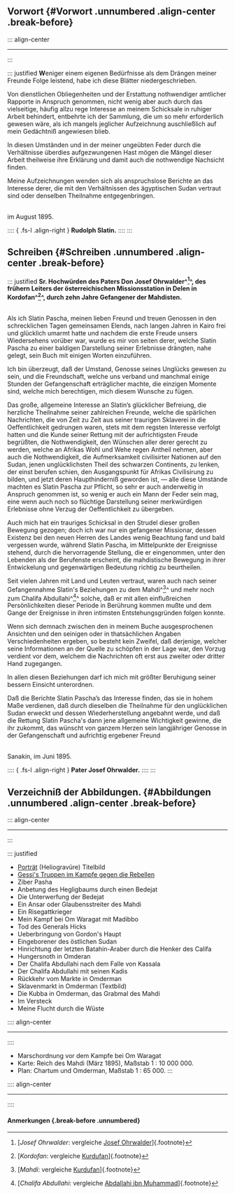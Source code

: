 ## Vorwort {#Vorwort .unnumbered .align-center .break-before}

::: align-center
****
:::

::: justified
**W**eniger einem eigenen Bedürfnisse als dem Drängen meiner
Freunde Folge leistend, habe ich diese Blätter niedergeschrieben.

Von dienstlichen Obliegenheiten und der Erstattung nothwendiger
amtlicher Rapporte in Anspruch genommen, nicht wenig aber auch
durch das vielseitige, häufig allzu rege Interesse an meinem Schicksale
in ruhiger Arbeit behindert, entbehrte ich der Sammlung, die um so
mehr erforderlich gewesen wäre, als ich mangels jeglicher Aufzeichnung
auschließlich auf mein Gedächtniß angewiesen blieb.

In diesen Umständen und in der meiner ungeübten Feder durch
die Verhältnisse überdies aufgezwungenen Hast mögen die Mängel
dieser Arbeit theilweise ihre Erklärung und damit auch die nothwendige
Nachsicht finden.

Meine Aufzeichnungen wenden sich als anspruchslose Berichte an
das Interesse derer, die mit den Verhältnissen des ägyptischen Sudan
vertraut sind oder denselben Theilnahme entgegenbringen.

<br />   im August 1895.

:::: { .fs-l .align-right }
**Rudolph Slatin.**
::::
:::

## Schreiben {#Schreiben .unnumbered .align-center .break-before}

::: justified
**Sr. Hochwürden des Paters Don Josef Ohrwalder^[^0001]^, des frühern Leiters der
österreichischen Missionsstation in Delen in Kordofan^[^0002]^, durch zehn Jahre
Gefangener der Mahdisten.**<br /><br />

Als ich Slatin Pascha, meinen lieben Freund und treuen
Genossen in den schrecklichen Tagen gemeinsamen Elends, nach langen
Jahren in Kairo frei und glücklich umarmt hatte und nachdem die
erste Freude unsers Wiedersehens vorüber war, wurde es mir von
seiten derer, welche Slatin Pascha zu einer baldigen Darstellung
seiner Erlebnisse drängten, nahe gelegt, sein Buch mit einigen Worten
einzuführen.

Ich bin überzeugt, daß der Umstand, Genosse seines Unglücks
gewesen zu sein, und die Freundschaft, welche uns verband und
manchmal einige Stunden der Gefangenschaft erträglicher machte, die einzigen
Momente sind, welche mich berechtigen, mich diesem Wunsche zu fügen.

Das große, allgemeine Interesse an Slatin’s glücklicher Befreiung,
die herzliche Theilnahme seiner zahlreichen Freunde, welche die
spärlichen Nachrichten, die von Zeit zu Zeit aus seiner traurigen Sklaverei
in die Oeffentlichkeit gedrungen waren, stets mit dem regsten Interesse
verfolgt hatten und die Kunde seiner Rettung mit der aufrichtigsten
Freude begrüßten, die Nothwendigkeit, den Wünschen aller derer
gerecht zu werden, welche an Afrikas Wohl und Wehe regen Antheil
nehmen, aber auch die Nothwendigkeit, die Aufmerksamkeit civilisirter
Nationen auf den Sudan, jenen unglücklichsten Theil des schwarzen
Continents, zu lenken, der einst berufen schien, den Ausgangspunkt
für Afrikas Civilisirung zu bilden, und jetzt deren Haupthinderniß
geworden ist, — alle diese Umstände machten es Slatin Pascha
zur Pflicht, so sehr er auch anderweitig in Anspruch genommen ist,
so wenig er auch ein Mann der Feder sein mag, eine wenn auch
noch so flüchtige Darstellung seiner merkwürdigen Erlebnisse ohne
Verzug der Oeffentlichkeit zu übergeben.

Auch mich hat ein trauriges Schicksal in den Strudel dieser
großen Bewegung gezogen; doch ich war nur ein gefangener Missionar,
dessen Existenz bei den neuen Herren des Landes wenig Beachtung
fand und bald vergessen wurde, während Slatin Pascha, im
Mittelpunkte der Ereignisse stehend, durch die hervorragende Stellung, die
er eingenommen, unter den Lebenden als der Berufenste erscheint, die
mahdistische Bewegung in ihrer Entwickelung und gegenwärtigen
Bedeutung richtig zu beurtheilen.

Seit vielen Jahren mit Land und Leuten vertraut, waren auch
nach seiner Gefangennahme Slatin's Beziehungen zu dem Mahdi^[^0003]^ und
mehr noch zum Chalifa Abdullahi^[^0004]^ solche, daß er mit allen einflußreichen
Persönlichkeiten dieser Periode in Berührung kommen mußte
und dem Gange der Ereignisse in ihren intimsten Entstehungsgründen
folgen konnte.

Wenn sich demnach zwischen den in meinem Buche ausgesprochenen
Ansichten und den seinigen oder in thatsächlichen Angaben
Verschiedenheiten ergeben, so besteht kein Zweifel, daß derjenige, welcher seine
Informationen an der Quelle zu schöpfen in der Lage war, den
Vorzug verdient vor dem, welchem die Nachrichten oft erst aus zweiter
oder dritter Hand zugegangen.

In allen diesen Beziehungen darf ich mich mit größter
Beruhigung seiner bessern Einsicht unterordnen.

Daß die Berichte Slatin Pascha’s das Interesse finden, das sie
in hohem Maße verdienen, daß durch dieselben die Theilnahme für
den unglücklichen Sudan erweckt und dessen Wiederherstellung
angebahnt werde, und daß die Rettung Slatin Pascha's dann jene
allgemeine Wichtigkeit gewinne, die ihr zukommt, das wünscht von ganzem
Herzen sein langjähriger Genosse in der Gefangenschaft und aufrichtig
ergebener Freund

<br />   Sanakin, im Juni 1895.

:::: { .fs-l .align-right }
**Pater Josef Ohrwalder.**
::::
:::


## Verzeichniß der Abbildungen. {#Abbildungen .unnumbered .align-center .break-before}

::: align-center
***
:::

::: justified
+ [Porträt](ch001.xhtml#b000) (Heliogravüre) Titelbild
+ [Gessi's Truppen im Kampfe gegen die Rebellen](ch002.xhtml#b001)
+ Ziber Pasha
+ Anbetung des Hegligbaums durch einen Bedejat
+ Die Unterwerfung der Bedejat
+ Ein  Ansar oder Glaubensstreiter des Mahdi
+ Ein Risegattkrieger
+ Mein Kampf bei Om Waragat mit Madibbo
+ Tod des Generals Hicks
+ Ueberbringung von Gordon's Haupt
+ Eingeborener des östlichen Sudan
+ Hinrichtung der letzten Batahin-Araber durch die Henker des Califa
+ Hungersnoth in Omderan
+ Der Chalifa Abdullahi nach dem Falle von Kassala
+ Der Chalifa Abdullahi mit seinen Kadis
+ Rückkehr vom Markte in  Omderman
+ Sklavenmarkt in Omderman (Textbild)
+ Die Kubba in Omderman, das Grabmal des Mahdi
+ Im Versteck
+ Meine Flucht durch die Wüste

:::: align-center
****
::::

+ Marschordnung vor dem Kampfe  bei Om Waragat
+ Karte: Reich des Mahdi (März 1895), Maßstab 1 : 10&nbsp;000&nbsp;000.
+ Plan: Chartum und Omderman, Maßstab 1 : 65&nbsp;000.
:::

:::: align-center
****
::::


#### **Anmerkungen** {.break-before .unnumbered}

[^0001]: [*Josef Ohrwalder*: vergleiche [Josef Ohrwalder](https://de.wikipedia.org/wiki/Josef_Ohrwalder)]{.footnote}

[^0002]: [*Kordofan*: vergleiche [Kurdufan](https://de.wikipedia.org/wiki/Kurdufan)]{.footnote}

[^0003]: [*Mahdi*: vergleiche [Kurdufan](https://de.wikipedia.org/wiki/Mahdi)]{.footnote}

[^0004]: [*Chalifa Abdullahi*: vergleiche [Abdallahi ibn Muhammad](https://de.wikipedia.org/wiki/Abdallahi_ibn_Muhammad)]{.footnote}
